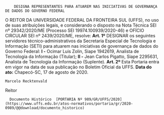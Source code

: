         DESIGNA REPRESENTANTES PARA ATUAREM NAS INICIATIVAS DE GOVERNANÇA DE DADOS DO GOVERNO FEDERAL  

 O REITOR DA UNIVERSIDADE FEDERAL DA FRONTEIRA SUL (UFFS), no uso de suas atribuições legais, e considerando o disposto na Nota Técnica SEI nº 29342/2020/ME (Processo SEI 19974.100939/2020-46) e OFÍCIO CIRCULAR SEI nº 2439/2020/ME, resolve:   **Art. 1º**  DESIGNAR os seguintes servidores técnico-administrativos da Secretaria Especial de Tecnologia e Informação (SETI) para atuarem nas iniciativas de governança de dados do Governo Federal: **I -**  Ocimar Luis Zolin, Siape 1942619, Analista de Tecnologia da Informação (Titular); **II -**  Jean Carlos Pigatto, Siape 2295631, Analista de Tecnologia da Informação (Suplente).   **Art. 2º**  Esta Portaria entra em vigor na data de sua publicação no Boletim Oficial da UFFS.        **Data do ato:** Chapecó-SC, 17 de agosto de 2020.   
 

    Marcelo Recktenvald   
 Reitor 

      Documento Histórico  [PORTARIA Nº 989/GR/UFFS/2020](https://www.uffs.edu.br/atos-normativos/portaria/gr/2020-0989/@@download/documento_historico)     
      